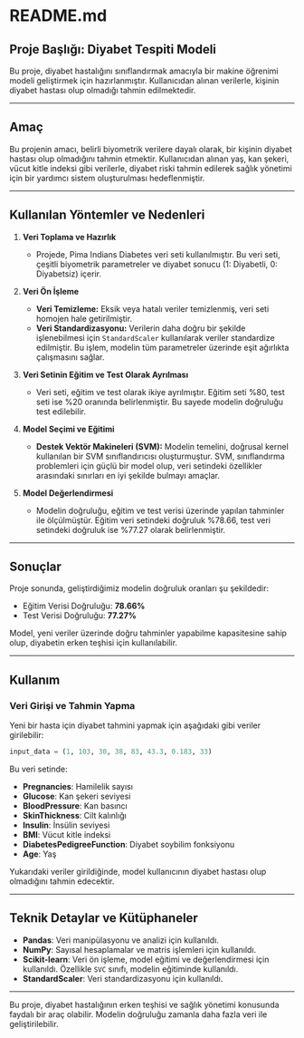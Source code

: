 # README.md

## **Proje Başlığı: Diyabet Tespiti Modeli**

Bu proje, diyabet hastalığını sınıflandırmak amacıyla bir makine öğrenimi modeli geliştirmek için hazırlanmıştır. Kullanıcıdan alınan verilerle, kişinin diyabet hastası olup olmadığı tahmin edilmektedir. 

---

## **Amaç**

Bu projenin amacı, belirli biyometrik verilere dayalı olarak, bir kişinin diyabet hastası olup olmadığını tahmin etmektir. Kullanıcıdan alınan yaş, kan şekeri, vücut kitle indeksi gibi verilerle, diyabet riski tahmin edilerek sağlık yönetimi için bir yardımcı sistem oluşturulması hedeflenmiştir.

---

## **Kullanılan Yöntemler ve Nedenleri**

1. **Veri Toplama ve Hazırlık**
   - Projede, Pima Indians Diabetes veri seti kullanılmıştır. Bu veri seti, çeşitli biyometrik parametreler ve diyabet sonucu (1: Diyabetli, 0: Diyabetsiz) içerir.
   
2. **Veri Ön İşleme**
   - **Veri Temizleme:** Eksik veya hatalı veriler temizlenmiş, veri seti homojen hale getirilmiştir.
   - **Veri Standardizasyonu:** Verilerin daha doğru bir şekilde işlenebilmesi için `StandardScaler` kullanılarak veriler standardize edilmiştir. Bu işlem, modelin tüm parametreler üzerinde eşit ağırlıkta çalışmasını sağlar.
   
3. **Veri Setinin Eğitim ve Test Olarak Ayrılması**
   - Veri seti, eğitim ve test olarak ikiye ayrılmıştır. Eğitim seti %80, test seti ise %20 oranında belirlenmiştir. Bu sayede modelin doğruluğu test edilebilir.
   
4. **Model Seçimi ve Eğitimi**
   - **Destek Vektör Makineleri (SVM):** Modelin temelini, doğrusal kernel kullanılan bir SVM sınıflandırıcısı oluşturmuştur. SVM, sınıflandırma problemleri için güçlü bir model olup, veri setindeki özellikler arasındaki sınırları en iyi şekilde bulmayı amaçlar.
   
5. **Model Değerlendirmesi**
   - Modelin doğruluğu, eğitim ve test verisi üzerinde yapılan tahminler ile ölçülmüştür. Eğitim veri setindeki doğruluk %78.66, test veri setindeki doğruluk ise %77.27 olarak belirlenmiştir.

---

## **Sonuçlar**

Proje sonunda, geliştirdiğimiz modelin doğruluk oranları şu şekildedir:
- Eğitim Verisi Doğruluğu: **78.66%**
- Test Verisi Doğruluğu: **77.27%**

Model, yeni veriler üzerinde doğru tahminler yapabilme kapasitesine sahip olup, diyabetin erken teşhisi için kullanılabilir.

---

## **Kullanım**

### **Veri Girişi ve Tahmin Yapma**
Yeni bir hasta için diyabet tahmini yapmak için aşağıdaki gibi veriler girilebilir:

```python
input_data = (1, 103, 30, 38, 83, 43.3, 0.183, 33)
```
Bu veri setinde:
- **Pregnancies**: Hamilelik sayısı
- **Glucose**: Kan şekeri seviyesi
- **BloodPressure**: Kan basıncı
- **SkinThickness**: Cilt kalınlığı
- **Insulin**: İnsülin seviyesi
- **BMI**: Vücut kitle indeksi
- **DiabetesPedigreeFunction**: Diyabet soybilim fonksiyonu
- **Age**: Yaş

Yukarıdaki veriler girildiğinde, model kullanıcının diyabet hastası olup olmadığını tahmin edecektir.

---

## **Teknik Detaylar ve Kütüphaneler**

- **Pandas**: Veri manipülasyonu ve analizi için kullanıldı.
- **NumPy**: Sayısal hesaplamalar ve matris işlemleri için kullanıldı.
- **Scikit-learn**: Veri ön işleme, model eğitimi ve değerlendirmesi için kullanıldı. Özellikle `SVC` sınıfı, modelin eğitiminde kullanıldı.
- **StandardScaler**: Veri standardizasyonu için kullanıldı.

---

Bu proje, diyabet hastalığının erken teşhisi ve sağlık yönetimi konusunda faydalı bir araç olabilir. Modelin doğruluğu zamanla daha fazla veri ile geliştirilebilir.
